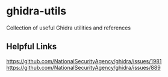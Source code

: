 # ghidra-utils

Collection of useful Ghidra utilities and references

## Helpful Links

https://github.com/NationalSecurityAgency/ghidra/issues/1981
https://github.com/NationalSecurityAgency/ghidra/issues/889
